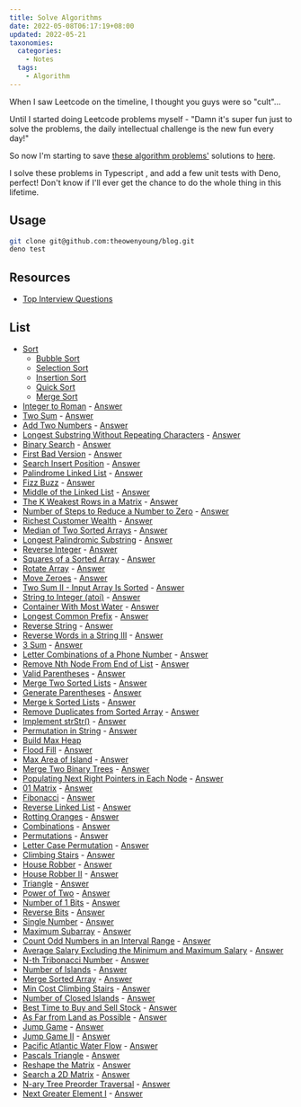 ```yaml
---
title: Solve Algorithms
date: 2022-05-08T06:17:19+08:00
updated: 2022-05-21
taxonomies:
  categories:
    - Notes
  tags:
    - Algorithm
---
```


When I saw Leetcode on the timeline, I thought you guys were so "cult"...

Until I started doing Leetcode problems myself - "Damn it's super fun just to solve the problems, the daily intellectual challenge is the new fun every day!"

So now I'm starting to save [these algorithm problems'](https://leetcode.com/problemset/all/) solutions to [here](https://github.com/theowenyoung/blog/tree/main/content/algorithms).

I solve these problems in Typescript , and add a few unit tests with Deno, perfect! Don't know if I'll ever get the chance to do the whole thing in this lifetime.

<!-- more -->

## Usage

```bash
git clone git@github.com:theowenyoung/blog.git
deno test
```

## Resources

- [Top Interview Questions](https://leetcode.com/problem-list/top-interview-questions/)

## List

- [Sort](https://github.com/theowenyoung/blog/blob/main/content/algorithms/sort_test.ts)
  - [Bubble Sort](https://github.com/theowenyoung/blog/blob/main/content/algorithms/bubble_sort.ts)
  - [Selection Sort](https://github.com/theowenyoung/blog/blob/main/content/algorithms/selection_sort.ts)
  - [Insertion Sort](https://github.com/theowenyoung/blog/blob/main/content/algorithms/insertion_sort.ts)
  - [Quick Sort](https://github.com/theowenyoung/blog/blob/main/content/algorithms/quick_sort.ts)
  - [Merge Sort](https://github.com/theowenyoung/blog/blob/main/content/algorithms/merge_sort.ts)
- [Integer to Roman](https://leetcode.com/problems/integer-to-roman/) - [Answer](https://github.com/theowenyoung/blog/blob/main/content/algorithms/roman_to_integer_test.ts)
- [Two Sum](https://leetcode.com/problems/two-sum/) - [Answer](https://github.com/theowenyoung/blog/blob/main/content/algorithms/two_sum_test.ts)
- [Add Two Numbers](https://leetcode.com/problems/add-two-numbers/) - [Answer](https://github.com/theowenyoung/blog/blob/main/content/algorithms/add_two_numbers_test.ts)
- [Longest Substring Without Repeating Characters](https://leetcode.com/problems/longest-substring-without-repeating-characters/) - [Answer](https://github.com/theowenyoung/blog/blob/main/content/algorithms/longest_substring_without_repeating_characters_test.ts)
- [Binary Search](https://leetcode.com/problems/binary-search/) - [Answer](https://github.com/theowenyoung/blog/blob/main/content/algorithms/binary_search_test.ts)
- [First Bad Version](https://leetcode.com/problems/first-bad-version/) - [Answer](https://github.com/theowenyoung/blog/blob/main/content/algorithms/first_bad_version_test.ts)
- [Search Insert Position](https://leetcode.com/problems/search-insert-position/) - [Answer](https://github.com/theowenyoung/blog/blob/main/content/algorithms/search_insert_position_test.ts)
- [Palindrome Linked List](https://leetcode.com/problems/palindrome-linked-list/) - [Answer](https://github.com/theowenyoung/blog/blob/main/content/algorithms/palindrome_linked_list_test.ts)
- [Fizz Buzz](https://leetcode.com/problems/fizz-buzz/) - [Answer](https://github.com/theowenyoung/blog/blob/main/content/algorithms/fizz_buzz_test.ts)
- [Middle of the Linked List](https://leetcode.com/problems/middle-of-the-linked-list/) - [Answer](https://github.com/theowenyoung/blog/blob/main/content/algorithms/middle_of_the_linked_list_test.ts)
- [The K Weakest Rows in a Matrix](https://leetcode.com/problems/the-k-weakest-rows-in-a-matrix/) - [Answer](https://github.com/theowenyoung/blog/blob/main/content/algorithms/the_k_weakest_rows_in_a_matrix_test.ts)
- [Number of Steps to Reduce a Number to Zero](https://leetcode.com/problems/number-of-steps-to-reduce-a-number-to-zero/) - [Answer](https://github.com/theowenyoung/blog/blob/main/content/algorithms/number_of_steps_to_reduce_a_number_to_zero_test.ts)
- [Richest Customer Wealth](https://leetcode.com/problems/richest-customer-wealth/) - [Answer](https://github.com/theowenyoung/blog/blob/main/content/algorithms/richest_customer_wealth_test.ts)
- [Median of Two Sorted Arrays](https://leetcode.com/problems/median-of-two-sorted-arrays/) - [Answer](https://github.com/theowenyoung/blog/blob/main/content/algorithms/median_of_two_sorted_arrays_test.ts)
- [Longest Palindromic Substring](https://leetcode.com/problems/longest-palindromic-substring/) - [Answer](https://github.com/theowenyoung/blog/blob/main/content/algorithms/longest_palindromic_substring_test.ts)
- [Reverse Integer](https://leetcode.com/problems/reverse-integer/) - [Answer](https://github.com/theowenyoung/blog/blob/main/content/algorithms/reverse_integer_test.ts)
- [Squares of a Sorted Array](https://leetcode.com/problems/squares-of-a-sorted-array/) - [Answer](https://github.com/theowenyoung/blog/blob/main/content/algorithms/squares_of_a_sorted_array_test.ts)
- [Rotate Array](https://leetcode.com/problems/rotate-array/) - [Answer](https://github.com/theowenyoung/blog/blob/main/content/algorithms/rotate_array_test.ts)
- [Move Zeroes](https://leetcode.com/problems/move-zeroes/) - [Answer](https://github.com/theowenyoung/blog/blob/main/content/algorithms/move_zeroes_test.ts)
- [Two Sum II - Input Array Is Sorted](https://leetcode.com/problems/two-sum-ii-input-array-is-sorted/) - [Answer](https://github.com/theowenyoung/blog/blob/main/content/algorithms/two_sum_ii_input_array_is_sorted_test.ts)
- [String to Integer (atoi)](https://leetcode.com/problems/string-to-integer-atoi/) - [Answer](https://github.com/theowenyoung/blog/blob/main/content/algorithms/string_to_integer_atoi_test.ts)
- [Container With Most Water](https://leetcode.com/problems/container-with-most-water/) - [Answer](https://github.com/theowenyoung/blog/blob/main/content/algorithms/container_with_most_water_test.ts)
- [Longest Common Prefix](https://leetcode.com/problems/longest-common-prefix/) - [Answer](https://github.com/theowenyoung/blog/blob/main/content/algorithms/longest_common_prefix_test.ts)
- [Reverse String](https://leetcode.com/problems/reverse-string/) - [Answer](https://github.com/theowenyoung/blog/blob/main/content/algorithms/reverse_string_test.ts)
- [Reverse Words in a String III](https://leetcode.com/problems/reverse-words-in-a-string-iii/) - [Answer](https://github.com/theowenyoung/blog/blob/main/content/algorithms/reverse_words_in_a_string_iii_test.ts)
- [3 Sum](https://leetcode.com/problems/3sum/) - [Answer](https://github.com/theowenyoung/blog/blob/main/content/algorithms/3sum_test.ts)
- [Letter Combinations of a Phone Number](https://leetcode.com/problems/letter-combinations-of-a-phone-number/) - [Answer](https://github.com/theowenyoung/blog/blob/main/content/algorithms/letter_combinations_of_a_phone_number_test.ts)
- [Remove Nth Node From End of List](https://leetcode.com/problems/remove-nth-node-from-end-of-list/) - [Answer](https://github.com/theowenyoung/blog/blob/main/content/algorithms/remove_nth_node_from_end_of_list_test.ts)
- [Valid Parentheses](https://leetcode.com/problems/valid-parentheses/) - [Answer](https://github.com/theowenyoung/blog/blob/main/content/algorithms/valid_parentheses_test.ts)
- [Merge Two Sorted Lists](https://leetcode.com/problems/merge-two-sorted-lists/) - [Answer](https://github.com/theowenyoung/blog/blob/main/content/algorithms/merge_two_sorted_lists_test.ts)
- [Generate Parentheses](https://leetcode.com/problems/generate-parentheses/) - [Answer](https://github.com/theowenyoung/blog/blob/main/content/algorithms/generate_parentheses_test.ts)
- [Merge k Sorted Lists](https://leetcode.com/problems/merge-k-sorted-lists/) - [Answer](https://github.com/theowenyoung/blog/blob/main/content/algorithms/merge_k_sorted_lists_test.ts)
- [Remove Duplicates from Sorted Array](https://leetcode.com/problems/remove-duplicates-from-sorted-array/) - [Answer](https://github.com/theowenyoung/blog/blob/main/content/algorithms/remove_duplicates_from_sorted_array_test.ts)
- [Implement strStr()](https://leetcode.com/problems/implement-strstr/) - [Answer](https://github.com/theowenyoung/blog/blob/main/content/algorithms/implement_strstr_test.ts)
- [Permutation in String](https://leetcode.com/problems/permutation-in-string/) - [Answer](https://github.com/theowenyoung/blog/blob/main/content/algorithms/permutation_in_string_test.ts)
- [Build Max Heap](https://github.com/theowenyoung/blog/blob/main/content/algorithms/build_max_heap_test.ts)
- [Flood Fill](https://leetcode.com/problems/flood-fill/) - [Answer](https://github.com/theowenyoung/blog/blob/main/content/algorithms/flood_fill_test.ts)
- [Max Area of Island](https://leetcode.com/problems/max-area-of-island/) - [Answer](https://github.com/theowenyoung/blog/blob/main/content/algorithms/max_area_of_island_test.ts)
- [Merge Two Binary Trees](https://leetcode.com/problems/merge-two-binary-trees/submissions/) - [Answer](https://github.com/theowenyoung/blog/blob/main/content/algorithms/merge_two_binary_trees_test.ts)
- [Populating Next Right Pointers in Each Node](https://leetcode.com/problems/populating-next-right-pointers-in-each-node/) - [Answer](https://github.com/theowenyoung/blog/blob/main/content/algorithms/populating_next_right_pointers_in_each_node_test.ts)
- [01 Matrix](https://leetcode.com/problems/01-matrix/) - [Answer](https://github.com/theowenyoung/blog/blob/main/content/algorithms/01_matrix_test.ts)
- [Fibonacci](https://leetcode.com/problems/fibonacci-number/) - [Answer](https://github.com/theowenyoung/blog/blob/main/content/algorithms/fibonacci_test.ts)
- [Reverse Linked List](https://leetcode.com/problems/reverse-linked-list/) - [Answer](https://github.com/theowenyoung/blog/blob/main/content/algorithms/reverse_linked_list_test.ts)
- [Rotting Oranges](https://leetcode.com/problems/rotting-oranges/) - [Answer](https://github.com/theowenyoung/blog/blob/main/content/algorithms/rotting_oranges_test.ts)
- [Combinations](https://leetcode.com/problems/combinations/) - [Answer](https://github.com/theowenyoung/blog/blob/main/content/algorithms/combinations_test.ts)
- [Permutations](https://leetcode.com/problems/permutations/) - [Answer](https://github.com/theowenyoung/blog/blob/main/content/algorithms/permutations_test.ts)
- [Letter Case Permutation](https://leetcode.com/problems/letter-case-permutation/) - [Answer](https://github.com/theowenyoung/blog/blob/main/content/algorithms/letter_case_permutation_test.ts)
- [Climbing Stairs](https://leetcode.com/problems/climbing-stairs/) - [Answer](https://github.com/theowenyoung/blog/blob/main/content/algorithms/climbing_stairs_test.ts)
- [House Robber](https://leetcode.com/problems/house-robber/) - [Answer](https://github.com/theowenyoung/blog/blob/main/content/algorithms/house_robber_test.ts)
- [House Robber II](https://leetcode.com/problems/house-robber-ii/) - [Answer](https://github.com/theowenyoung/blog/blob/main/content/algorithms/house_robber_ii_test.ts)
- [Triangle](https://leetcode.com/problems/triangle/) - [Answer](https://github.com/theowenyoung/blog/blob/main/content/algorithms/triangle_test.ts)
- [Power of Two](https://leetcode.com/problems/power-of-two/) - [Answer](https://github.com/theowenyoung/blog/blob/main/content/algorithms/power_of_two_test.ts)
- [Number of 1 Bits](https://leetcode.com/problems/number-of-1-bits/) - [Answer](https://github.com/theowenyoung/blog/blob/main/content/algorithms/number_of_1_bits_test.ts)
- [Reverse Bits](https://leetcode.com/problems/reverse-bits/) - [Answer](https://github.com/theowenyoung/blog/blob/main/content/algorithms/reverse_bits_test.ts)
- [Single Number](https://leetcode.com/problems/single-number/) - [Answer](https://github.com/theowenyoung/blog/blob/main/content/algorithms/single_number_test.ts)
- [Maximum Subarray](https://leetcode.com/problems/maximum-subarray/) - [Answer](https://github.com/theowenyoung/blog/blob/main/content/algorithms/maximum_subarray_test.ts)
- [Count Odd Numbers in an Interval Range](https://leetcode.com/problems/count-odd-numbers-in-an-interval-range/) - [Answer](https://github.com/theowenyoung/blog/blob/main/content/algorithms/count_odd_numbers_in_an_interval_range_test.ts)
- [Average Salary Excluding the Minimum and Maximum Salary](https://leetcode.com/problems/average-salary-excluding-the-minimum-and-maximum-salary/) - [Answer](https://github.com/theowenyoung/blog/blob/main/content/algorithms/average_salary_excluding_the_minimum_and_maximum_salary_test.ts)
- [N-th Tribonacci Number](https://leetcode.com/problems/n-th-tribonacci-number/) - [Answer](https://github.com/theowenyoung/blog/blob/main/content/algorithms/n_th_tribonacci_number_test.ts)
- [Number of Islands](https://leetcode.com/problems/number-of-islands/) - [Answer](https://github.com/theowenyoung/blog/blob/main/content/algorithms/number_of_islands_test.ts)
- [Merge Sorted Array](https://leetcode.com/problems/merge-sorted-array/) - [Answer](https://github.com/theowenyoung/blog/blob/main/content/algorithms/merge_sorted_array_test.ts)
- [Min Cost Climbing Stairs](https://leetcode.com/problems/min-cost-climbing-stairs/) - [Answer](https://github.com/theowenyoung/blog/blob/main/content/algorithms/min_cost_climbing_stairs_test.ts)
- [Number of Closed Islands](https://leetcode.com/problems/number-of-closed-islands/) - [Answer](https://github.com/theowenyoung/blog/blob/main/content/algorithms/number_of_closed_islands_test.ts)
- [Best Time to Buy and Sell Stock](https://leetcode.com/problems/best-time-to-buy-and-sell-stock/) - [Answer](https://github.com/theowenyoung/blog/blob/main/content/algorithms/best_time_to_buy_and_sell_stock_test.ts)
- [As Far from Land as Possible](https://leetcode.com/problems/as-far-from-land-as-possible/) - [Answer](https://github.com/theowenyoung/blog/blob/main/content/algorithms/as_far_from_land_as_possible_test.ts)
- [Jump Game](https://leetcode.com/problems/jump-game/) - [Answer](https://github.com/theowenyoung/blog/blob/main/content/algorithms/jump_game_test.ts)
- [Jump Game II](https://leetcode.com/problems/jump-game-ii/) - [Answer](https://github.com/theowenyoung/blog/blob/main/content/algorithms/jump_game_ii_test.ts)
- [Pacific Atlantic Water Flow](https://leetcode.com/problems/pacific-atlantic-water-flow/) - [Answer](https://github.com/theowenyoung/blog/blob/main/content/algorithms/pacific_atlantic_water_flow_test.ts)
- [Pascals Triangle](https://leetcode.com/problems/pascals-triangle/) - [Answer](https://github.com/theowenyoung/blog/blob/main/content/algorithms/pascals_triangle_test.ts)
- [Reshape the Matrix](https://leetcode.com/problems/reshape-the-matrix/) - [Answer](https://github.com/theowenyoung/blog/blob/main/content/algorithms/reshape_the_matrix_test.ts)
- [Search a 2D Matrix](https://leetcode.com/problems/search-a-2d-matrix/) - [Answer](https://github.com/theowenyoung/blog/blob/main/content/algorithms/search_a_2d_matrix_test.ts)
- [N-ary Tree Preorder Traversal](https://leetcode.com/problems/n-ary-tree-preorder-traversal/) - [Answer](https://github.com/theowenyoung/blog/blob/main/content/algorithms/n_ary_tree_preorder_traversal_test.ts)
- [Next Greater Element I](https://leetcode.com/problems/next-greater-element-i/) - [Answer](https://github.com/theowenyoung/blog/blob/main/content/algorithms/next_greater_element_i_test.ts)
